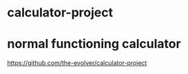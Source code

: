 # calculator-project
# normal functioning calculator  

https://github.com/the-evolver/calculator-project
